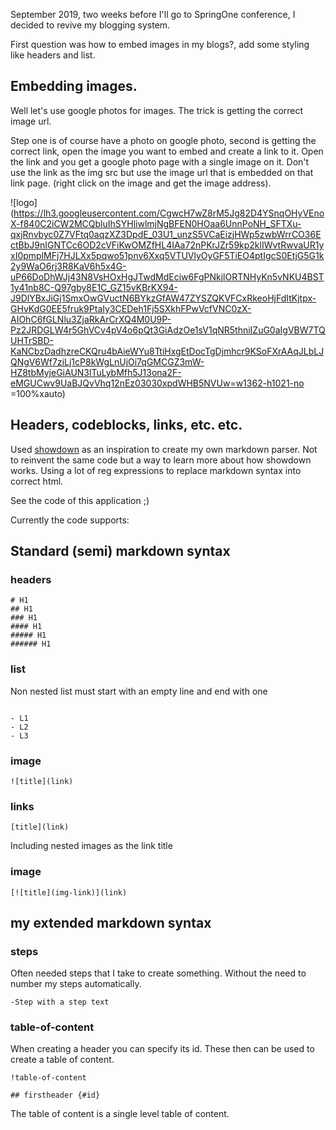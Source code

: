 September 2019, two weeks before I'll go to SpringOne conference, I decided to revive my blogging system.

First question was how to embed images in my blogs?, add some styling like headers and list.

## Embedding images.

Well let's use google photos for images. The trick is getting the correct image url.

Step one is of course have a photo on google photo, second is getting the correct link, open the image you want to embed and create a link to it. Open the link and you get a google photo page with a single image on it. Don't use the link as the img src but use the image url that is embedded on that link page. (right click on the image and get the image address).

![logo](https://lh3.googleusercontent.com/CgwcH7wZ8rM5Jg82D4YSnqOHyVEnoX-f840C2iCW2MCQbluIhSYHliwlmjNgBFEN0HOaa6UnnPoNH_SFTXu-qxjRnvbyc0Z7VFtq0aqzXZ3DpdE_03U1_unzS5VCaEizjHWp5zwbWrrCO36EctBbJ9nIGNTCc6OD2cVFiKwOMZfHL4IAa72nPKrJZr59kp2klIWvtRwvaUR1yxI0pmplMFj7HJLXx5pqwo51pnv6Xxq5VTUVlyOyGF5TiEO4ptIgcS0EtjG5G1k2y9WaO6rj3R8KaV6h5x4G-uP66DoDhWJj43N8VsHOxHgJTwdMdEciw6FgPNkjlORTNHyKn5vNKU4BST1y41nb8C-Q97gby8E1C_GZ15vKBrKX94-J9DlYBxJiGj1SmxOwGVuctN6BYkzGfAW47ZYSZQKVFCxRkeoHjFdItKjtpx-GHvKdG0EE5fruk9PtaIy3CEDeh1Fj5SXkhFPwVcfVNC0zX-AIOhC6fGLNlu3ZjaRkArCrXQ4M0U9P-Pz2JRDGLW4r5GhVCv4pV4o6pQt3GiAdzOe1sV1qNR5thniIZuG0aIgVBW7TQUHTrSBD-KaNCbzDadhzreCKQru4bAieWYu8TtiHxgEtDocTgDjmhcr9KSoFXrAAqJLbLJQNgV6Wf7ziLj1cP8kWgLnUjOi7qGMCGZ3mW-HZ8tbMyjeGiAUN3lTuLybMfh5J13ona2F-eMGUCwv9UaBJQvVhq12nEz03030xpdWHB5NVUw=w1362-h1021-no =100%xauto)

## Headers, codeblocks, links, etc. etc.

Used [showdown](https://github.com/showdownjs/showdown) as an inspiration to create my own markdown parser. Not to reinvent the same code but a way to learn more about how showdown works. Using a lot of reg expressions to replace markdown syntax into correct html.

See the code of this application ;)

Currently the code supports:
## Standard (semi) markdown syntax

### headers

```code
# H1
## H1
### H1
#### H1
##### H1
###### H1
```

### list

Non nested list must start with an empty line and end with one

```code

- L1
- L2
- L3

```

### image

```code
![title](link)
```

### links

```code
[title](link)
```

Including nested images as the link title

### image

```code
[![title](img-link)](link)
```

## my extended markdown syntax

### steps

Often needed steps that I take to create something. Without the need to number my steps automatically.

```code
-Step with a step text
```

### table-of-content

When creating a header you can specify its id. These then can be used to create a table of content.

```code
!table-of-content

## firstheader {#id}
```

The table of content is a single level table of content.
